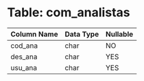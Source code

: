 # Table: com_analistas

| Column Name | Data Type | Nullable |
|-------------|-----------|----------|
| cod_ana | char | NO |
| des_ana | char | YES |
| usu_ana | char | YES |
